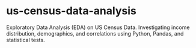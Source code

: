 # us-census-data-analysis
Exploratory Data Analysis (EDA) on US Census Data. Investigating income distribution, demographics, and correlations using Python, Pandas, and statistical tests.
